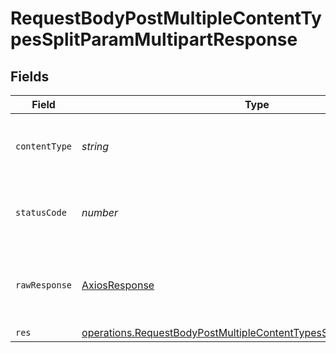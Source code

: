 # RequestBodyPostMultipleContentTypesSplitParamMultipartResponse


## Fields

| Field                                                                                                                                                               | Type                                                                                                                                                                | Required                                                                                                                                                            | Description                                                                                                                                                         |
| ------------------------------------------------------------------------------------------------------------------------------------------------------------------- | ------------------------------------------------------------------------------------------------------------------------------------------------------------------- | ------------------------------------------------------------------------------------------------------------------------------------------------------------------- | ------------------------------------------------------------------------------------------------------------------------------------------------------------------- |
| `contentType`                                                                                                                                                       | *string*                                                                                                                                                            | :heavy_check_mark:                                                                                                                                                  | HTTP response content type for this operation                                                                                                                       |
| `statusCode`                                                                                                                                                        | *number*                                                                                                                                                            | :heavy_check_mark:                                                                                                                                                  | HTTP response status code for this operation                                                                                                                        |
| `rawResponse`                                                                                                                                                       | [AxiosResponse](https://axios-http.com/docs/res_schema)                                                                                                             | :heavy_check_mark:                                                                                                                                                  | Raw HTTP response; suitable for custom response parsing                                                                                                             |
| `res`                                                                                                                                                               | [operations.RequestBodyPostMultipleContentTypesSplitParamMultipartRes](../../../sdk/models/operations/requestbodypostmultiplecontenttypessplitparammultipartres.md) | :heavy_minus_sign:                                                                                                                                                  | OK                                                                                                                                                                  |